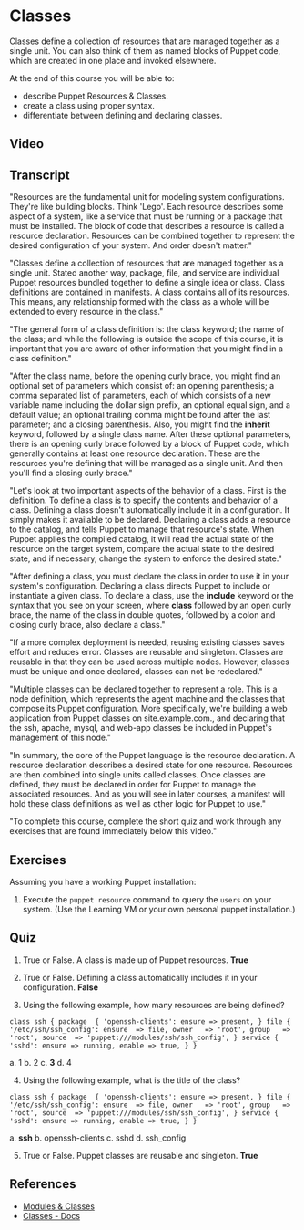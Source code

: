 # Classes
Classes define a collection of resources that are managed together as a single unit. You can also think of them as named blocks of Puppet code, which are created in one place and invoked elsewhere.

At the end of this course you will be able to:

* describe Puppet Resources & Classes.
* create a class using proper syntax.
* differentiate between defining and declaring classes.

## Video ##

## Transcript
"Resources are the fundamental unit for modeling system configurations. They're like building blocks. Think 'Lego'. Each resource describes some aspect of a system, like a service that must be running or a package that must be installed. The block of code that describes a resource is called a resource declaration. Resources can be combined together to represent the desired configuration of your system. And order doesn't matter." 

"Classes define a collection of resources that are managed together as a single unit. Stated another way, package, file, and service are individual Puppet resources bundled together to define a single idea or class. Class definitions are contained in manifests. A class contains all of its resources. This means, any relationship formed with the class as a whole will be extended to every resource in the class."

"The general form of a class definition is: the class keyword; the name of the class; and while the following is outside the scope of this course, it is important that you are aware of other information that you might find in a class definition."

"After the class name, before the opening curly brace, you might find an optional set of parameters which consist of: an opening parenthesis; a comma separated list of parameters, each of which consists of a new variable name including the dollar sign prefix, an optional equal sign, and a default value; an optional trailing comma might be found after the last parameter; and a closing parenthesis. Also, you might find the **inherit** keyword, followed by a single class name. After these optional parameters, there is an opening curly brace followed by a block of Puppet code, which generally contains at least one resource declaration. These are the resources you're defining that will be managed as a single unit. And then you'll find a closing curly brace."

"Let's look at two important aspects of the behavior of a class. First is the definition. To define a class is to specify the contents and behavior of a class. Defining a class doesn't automatically include it in a configuration. It simply makes it available to be declared. Declaring a class adds a resource to the catalog, and tells Puppet to manage that resource's state. When Puppet applies the compiled catalog, it will read the actual state of the resource on the target system, compare the actual state to the desired state, and if necessary, change the system to enforce the desired state."

"After defining a class, you must declare the class in order to use it in your system's configuration. Declaring a class directs Puppet to include or instantiate a given class. To declare a class, use the **include** keyword or the syntax that you see on your screen, where **class** followed by an open curly brace, the name of the class in double quotes, followed by a colon and closing curly brace, also declare a class."

"If a more complex deployment is needed, reusing existing classes saves effort and reduces error. Classes are reusable and singleton. Classes are reusable in that they can be used across multiple nodes. However, classes must be unique and once declared, classes can not be redeclared."

"Multiple classes can be declared together to represent a role. This is a node definition, which represents the agent machine and the classes that compose its Puppet configuration. More specifically, we're building a web application from Puppet classes on site.example.com., and declaring that the ssh, apache, mysql, and web-app classes be included in Puppet's management of this node."

"In summary, the core of the Puppet language is the resource declaration. A resource declaration describes a desired state for one resource. Resources are then combined into single units called classes. Once classes are defined, they must be declared in order for Puppet to manage the associated resources. And as you will see in later courses, a manifest will hold these class definitions as well as other logic for Puppet to use."

"To complete this course, complete the short quiz and work through any exercises that are found immediately below this video."


## Exercises ##
Assuming you have a working Puppet installation:

1. Execute the `puppet resource` command to query the `users` on your system. (Use the Learning VM or your own personal puppet installation.)

## Quiz ##

1. True or False. A class is made up of Puppet resources.
	**True**

2. True or False. Defining a class automatically includes it in your configuration.
	**False**

3. Using the following example, how many resources are being defined?

`class ssh {	  package  { 'openssh-clients':	    ensure => present,	  }	  file { '/etc/ssh/ssh_config':	    ensure  => file,			owner   => 'root',	    group   => 'root',	    source  => 'puppet:///modules/ssh/ssh_config',	  }	  service { 'sshd':	    ensure => running,	    enable => true,	  }	}`a. 1
b. 2
c. **3**
d. 44. Using the following example, what is the title of the class?

`class ssh {	  package  { 'openssh-clients':	    ensure => present,	  }	  file { '/etc/ssh/ssh_config':	    ensure  => file,			owner   => 'root',	    group   => 'root',	    source  => 'puppet:///modules/ssh/ssh_config',	  }	  service { 'sshd':	    ensure => running,	    enable => true,	  }	}`

a. **ssh**
b. openssh-clients
c. sshd
d. ssh_config

5. True or False. Puppet classes are reusable and singleton.
	**True**

## References ##
* [Modules & Classes](http://docs.puppetlabs.com/learning/modules1.html)
* [Classes - Docs](http://docs.puppetlabs.com/puppet/3/reference/lang_classes.html)